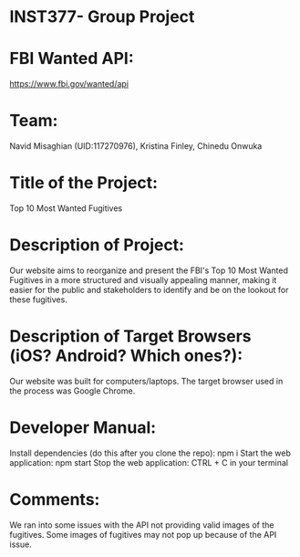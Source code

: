 # INST377- Group Project
# FBI Wanted API:
https://www.fbi.gov/wanted/api

# Team:
Navid Misaghian (UID:117270976), Kristina Finley, Chinedu Onwuka

# Title of the Project:
Top 10 Most Wanted Fugitives

# Description of Project:
Our website aims to reorganize and present the FBI's Top 10 Most Wanted Fugitives in a more structured and visually appealing manner, making it easier for the public and stakeholders to identify and be on the lookout for these fugitives.

# Description of Target Browsers (iOS? Android? Which ones?):
Our website was built for computers/laptops. The target browser used in the process was Google Chrome.

# Developer Manual:
Install dependencies (do this after you clone the repo): npm i
Start the web application: npm start
Stop the web application: CTRL + C in your terminal

# Comments:
We ran into some issues with the API not providing valid images of the fugitives. Some images of fugitives may not pop up because of the API issue.
